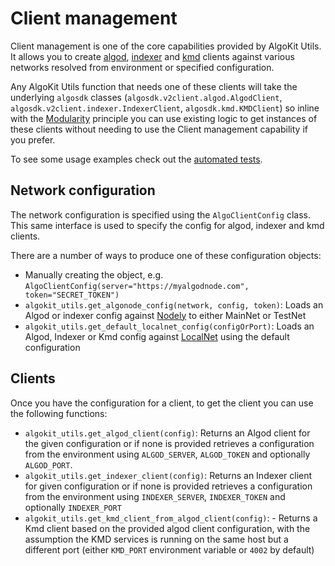 # Client management

Client management is one of the core capabilities provided by AlgoKit Utils.
It allows you to create [algod](https://developer.algorand.org/docs/rest-apis/algod), [indexer](https://developer.algorand.org/docs/rest-apis/indexer)
and [kmd](https://developer.algorand.org/docs/rest-apis/kmd) clients against various networks resolved from environment or specified configuration.

Any AlgoKit Utils function that needs one of these clients will take the underlying `algosdk` classes (`algosdk.v2client.algod.AlgodClient`, `algosdk.v2client.indexer.IndexerClient`,
`algosdk.kmd.KMDClient`) so inline with the [Modularity](../index.md#core-principles) principle you can use existing logic to get instances of these clients without needing to use the
Client management capability if you prefer.

To see some usage examples check out the [automated tests](https://github.com/algorandfoundation/algokit-utils-py/blob/main/tests/test_network_clients.py).

## Network configuration

The network configuration is specified using the `AlgoClientConfig` class. This same interface is used to specify the config for algod, indexer and kmd clients.

There are a number of ways to produce one of these configuration objects:

- Manually creating the object, e.g. `AlgoClientConfig(server="https://myalgodnode.com", token="SECRET_TOKEN")`
- `algokit_utils.get_algonode_config(network, config, token)`: Loads an Algod or indexer config against [Nodely](https://nodely.io/docs/free/start) to either MainNet or TestNet
- `algokit_utils.get_default_localnet_config(configOrPort)`: Loads an Algod, Indexer or Kmd config against [LocalNet](https://github.com/algorandfoundation/algokit-cli/blob/main/docs/features/localnet.md) using the default configuration

## Clients

Once you have the configuration for a client, to get the client you can use the following functions:

- `algokit_utils.get_algod_client(config)`: Returns an Algod client for the given configuration or if none is provided retrieves a configuration from the environment using `ALGOD_SERVER`, `ALGOD_TOKEN` and optionally `ALGOD_PORT`.
- `algokit_utils.get_indexer_client(config)`: Returns an Indexer client for given configuration or if none is provided retrieves a configuration from the environment using `INDEXER_SERVER`, `INDEXER_TOKEN` and optionally `INDEXER_PORT`
- `algokit_utils.get_kmd_client_from_algod_client(config)`: - Returns a Kmd client based on the provided algod client configuration, with the assumption the KMD services is running on the same host but a different port (either `KMD_PORT` environment variable or `4002` by default)
